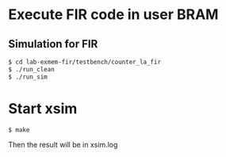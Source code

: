 # Execute FIR code in user BRAM

## Simulation for FIR
```sh
$ cd lab-exmem-fir/testbench/counter_la_fir
$ ./run_clean
$ ./run_sim
```
# Start xsim
```sh
$ make
```
Then the result will be in xsim.log
